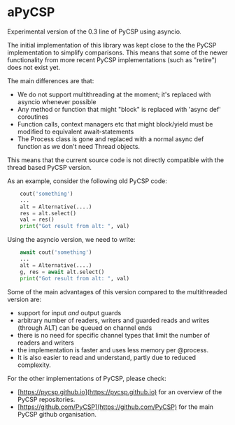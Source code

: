 # aPyCSP

Experimental version of the 0.3 line of PyCSP using asyncio. 

The initial implementation of this library was kept close to the the
PyCSP implementation to simplify comparisons. This means that some of
the newer functionality from more recent PyCSP implementations (such
as "retire") does not exist yet. 

The main differences are that: 
* We do not support multithreading at the moment; it's replaced with asyncio whenever possible 
* Any method or function that might "block" is replaced with 'async def' coroutines
* Function calls, context managers etc that might block/yield must be modified to equivalent await-statements
* The Process class is gone and replaced with a normal async def function as we don't need Thread objects. 

This means that the current source code is not directly compatible
with the thread based PyCSP version.

As an example, consider the following old PyCSP code: 

``` Python
    cout('something')
    ...
    alt = Alternative(....)
    res = alt.select()
    val = res()
    print("Got result from alt: ", val)
```

Using the asyncio version, we need to write: 

``` Python
    await cout('something')
    ...
    alt = Alternative(....)
    g, res = await alt.select()
    print("Got result from alt: ", val)
```

Some of the main advantages of this version compared to the multithreaded version are:
* support for input _and_ output guards
* arbitrary number of readers, writers and guarded reads and writes (through ALT) can be queued on channel ends
* there is no need for specific channel types that limit the number of readers and writers
* the implementation is faster and uses less memory per @process. 
* It is also easier to read and understand, partly due to reduced complexity. 


For the other implementations of PyCSP, please check: 
- [https://pycsp.github.io](https://pycsp.github.io) for an overview of the PyCSP repositories. 
- [https://github.com/PyCSP](https://github.com/PyCSP) for the main PyCSP github organisation. 






